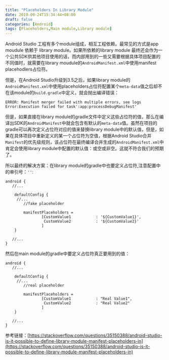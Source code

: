 ```yaml
---
title: "Placeholders In Library Module"
date: 2019-09-24T15:34:44+08:00
draft: false
categories: [Android]
tags: [Placeholders,Main module,Library module]
---
```


Android Studio 工程有多个module组成，相互工程依赖。最常见的方式是app moudule 依赖于 library module。如果所依赖的library module 最终还会作为一个公共SDK供其他项目使用的话，而内部用到的一些又需要根据具体项目配置的不同值时，就需要在library moudule的`AndroidManifest.xml`中使用manifest placehodlers占位符。

但是，在Android Studio升级到3.5之后，如果library module的`AndroidManifest.xml`中使用placeholders占位符配置某个`meta-data`值之后却不在该module的`build.gradle`中定义，就会抛出编译错误：

```
ERROR: Manifest merger failed with multiple errors, see logs
Error:Execution failed for task':app:processDebugManifest'

```

但是，如果直接在library module的gradle文件中定义这些占位符的值，那么在编译出SDK的`AndroidManifest`中就会包含有默认的`meta-data`值。虽然在项目的gradle可以再次定义占位符对应的值来替换library module中的默认值，但是，如果在具体项目中重新定义的某一个占位符为空值，根据Android Studio合并`Manifest`的优先级规则，该占位符在最终编译合并生成的`AndroidManifest.xml`中肯定会使用library module中配置的默认值：或空或非空。这就不符合我们的预期了。

所以最终的解决方案：在library module的gradle中也要定义占位符,注意配置中的单引号：`''`:

```shell
android {
   //...

    defaultConfig {
     //...
        //fake placeholder

        manifestPlaceholders =
                [CustomValue1           : '${CustomValue1}',
                 CustomValue2           : '${CustomValue2}'
                ]
    }

   //...
}
```

然后在main module的gradle中要定义占位符真正要用到的值：

```shell
android {
   //...

    defaultConfig {
     //...
        //real placeholder

        manifestPlaceholders =
                [CustomValue1           : "Real Value1",
                 CustomValue2           : "Real Value2"
                ]
    }

   //...
}
```

 
 参考链接：[https://stackoverflow.com/questions/35150388/android-studio-is-it-possible-to-define-library-module-manifest-placeholders-in](https://stackoverflow.com/questions/35150388/android-studio-is-it-possible-to-define-library-module-manifest-placeholders-in)